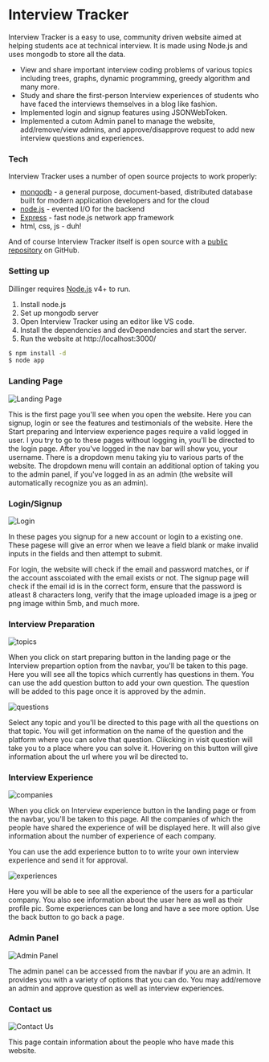 # Interview Tracker

Interview Tracker is a easy to use, community driven website aimed at helping students ace at technical interview. It is made using Node.js and uses mongodb to store all the data.

  - View and share important interview coding problems of various topics including trees, graphs, dynamic programming, greedy algorithm and many more.
  - Study and share the first-person Interview experiences of students who have faced the interviews themselves in a blog like fashion.
  - Implemented login and signup features using JSONWebToken.
  - Implemented a cutom Admin panel to manage the website, add/remove/view admins, and approve/disapprove request to add new interview questions and experiences.

### Tech

Interview Tracker uses a number of open source projects to work properly:

* [mongodb] - a general purpose, document-based, distributed database built for modern application developers and for the cloud
* [node.js] - evented I/O for the backend
* [Express] - fast node.js network app framework
* html, css, js - duh!

And of course Interview Tracker itself is open source with a [public repository][repo]
on GitHub.

### Setting up

Dillinger requires [Node.js](https://nodejs.org/) v4+ to run.

1. Install node.js
2. Set up mongodb server
3. Open Interview Tracker using an editor like VS code.
4. Install the dependencies and devDependencies and start the server.
5. Run the website at http://localhost:3000/

```sh
$ npm install -d
$ node app
```

### Landing Page

![Landing Page](https://imgur.com/iUmdLou.jpg)

This is the first page you'll see when you open the website. Here you can signup, login or see the features and testimonials of the website. 
Here the Start preparing and Interview experience pages require a valid logged in user. I you try to go to these pages without logging in, you'll be directed to the login page.
After you've logged in the nav bar will show you, your username. There is a dropdown menu taking yiu to various parts of the website. The dropdown menu will contain an additional option of taking you to the admin panel, if you've logged in as an admin (the website will automatically recognize you as an admin).

### Login/Signup

![Login](https://imgur.com/ayiugfA.jpg)

In these pages you signup for a new account or login to a existing one. These pagese will give an error when we leave a field blank or make invalid inputs in the fields and then attempt to submit.

For login, the website will check if the email and password matches, or if the account asscoiated with the email exists or not. The signup page will check if the email id is in the correct form, ensure that the password is atleast 8 characters long, verify that the image uploaded image is a jpeg or png image within 5mb, and much more.
### Interview Preparation

![topics](https://imgur.com/pbHqrOI.jpg)

When you click on start preparing button in the landing page or the Interview prepartion option from the navbar, you'll be taken to this page. Here you will see all the topics which currently has questions in them. 
You can use the add question button to add your own question. The question will be added to this page once it is approved by the admin.

![questions](https://imgur.com/eObrm72.jpg)

Select any topic and you'll be directed to this page with all the questions on that topic. You will get information on the name of the question and the platform where you can solve that question. Clikcking in visit question will take you to a place where you can solve it. Hovering on this button will give information about the url where you wil be directed to.

### Interview Experience

![companies](https://imgur.com/5i7zOm1.jpg)

When you click on Interview experience button in the landing page or from the navbar, you'll be taken to this page. All the companies of which the people have shared the experience of will be displayed here. It will also give information about the number of experience of each company.

You can use the add experience button to to write your own interview experience and send it for approval.

![experiences](https://imgur.com/0K8tbaW.jpg)

Here you will be able to see all the experience of the users for a particular company. You also see information about the user here as well as their profile pic. Some experiences can be long and have a see more option. Use the back button to go back a page.


### Admin Panel

![Admin Panel](https://imgur.com/bwZjD7H.jpg)

The admin panel can be accessed from the navbar if you are an admin. It provides you with a variety of options that you can do.
You may add/remove an admin and approve question as well as interview experiences.

### Contact us

![Contact Us](https://imgur.com/U3CAYSR.jpg)

This page contain information about the people who have made this website.

   [repo]: <https://github.com/RKSM-GIT/interview-tracker>
   [git-repo-url]: <https://github.com/joemccann/dillinger.git>
   [john gruber]: <http://daringfireball.net>
   [df1]: <http://daringfireball.net/projects/markdown/>
   [markdown-it]: <https://github.com/markdown-it/markdown-it>
   [Ace Editor]: <http://ace.ajax.org>
   [node.js]: <http://nodejs.org>
   [express]: <http://expressjs.com>
   [mongodb]: <https://www.mongodb.com>
